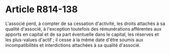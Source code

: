 # Article R814-138

L'associé perd, à compter de sa cessation d'activité, les droits attachés à sa qualité d'associé, à l'exception toutefois des rémunérations afférentes aux apports en capital et de sa part éventuelle dans le capital, les réserves et les plus-values d'actif ; il cesse à la même date d'être soumis aux incompatibilités et interdictions attachées à sa qualité d'associé.
